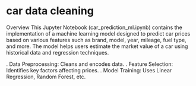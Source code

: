 # car data cleaning 

Overview
This Jupyter Notebook (car_prediction_ml.ipynb) contains the implementation of a machine learning model designed to predict car prices based on various features such as brand, model, year, mileage, fuel type, and more. The model helps users estimate the market value of a car using historical data and regression techniques.

. Data Preprocessing: Cleans and encodes data.
. Feature Selection: Identifies key factors affecting prices.
. Model Training: Uses Linear Regression, Random Forest, etc.


